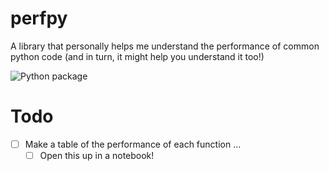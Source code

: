 # perfpy

A library that personally helps me understand the performance of common python code (and in turn, it might help you understand it too!)

![Python package](https://github.com/mr-uuid/perfpy/workflows/Python%20package/badge.svg)

# Todo
- [ ] Make a table of the performance of each function ...
    - [ ] Open this up in a notebook!

